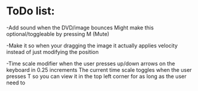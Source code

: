 # ToDo list:

-Add sound when the DVD/image bounces
 Might make this optional/toggleable by pressing M (Mute)

-Make it so when your dragging the image it actually applies velocity instead of just modifying the position

-Time scale modifier when the user presses up/down arrows on the keyboard in 0.25 increments
 The current time scale toggles when the user presses T so you can view it in the top left corner for as long as the user need to
